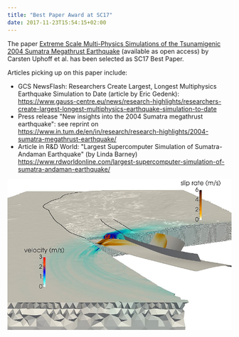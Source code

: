 ```yaml
---
title: "Best Paper Award at SC17"
date: 2017-11-23T15:54:15+02:00
---
```

The paper [Extreme Scale Multi-Physics Simulations of the Tsunamigenic 2004 Sumatra Megathrust Earthquake](https://dl.acm.org/citation.cfm?id=3126948) (available as open access) by Carsten Uphoff et al. has been selected as SC17 Best Paper. 

Articles picking up on this paper include:
- GCS NewsFlash: Researchers Create Largest, Longest Multiphysics Earthquake Simulation to Date (article by Eric Gedenk):
https://www.gauss-centre.eu/news/research-highlights/researchers-create-largest-longest-multiphysics-earthquake-simulation-to-date
- Press release "New insights into the 2004 Sumatra megathrust earthquake": see reprint on
https://www.in.tum.de/en/in/research/research-highlights/2004-sumatra-megathrust-earthquake/
- Article in R&D World: "Largest Supercomputer Simulation of Sumatra-Andaman Earthquake" (by Linda Barney)
https://www.rdworldonline.com/largest-supercomputer-simulation-of-sumatra-andaman-earthquake/

![Snapshot of the Sumatra simulation.](/img/sumatra.jpg)
